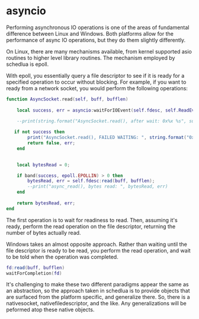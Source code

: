 asyncio
=======

Performing asynchronous IO operations is one of the areas of fundamental
difference between Linux and Windows.  Both platforms allow for the performance
of async IO operations, but they do them slightly differently.

On Linux, there are many mechanisms available, from kernel supported asio routines
to higher level library routines.  The mechanism employed by schedlua is epoll.

With epoll, you essentially query a file descriptor to see if it is ready
for a specified operation to occur without blocking.  For example, if you want
to ready from a network socket, you would perform the following operations:

```lua
function AsyncSocket.read(self, buff, bufflen)
    
    local success, err = asyncio:waitForIOEvent(self.fdesc, self.ReadEvent);
    
    --print(string.format("AsyncSocket.read(), after wait: 0x%x %s", success, tostring(err)))

   if not success then
        print("AsyncSocket.read(), FAILED WAITING: ", string.format("0x%x",err))
        return false, err;
    end

 
    local bytesRead = 0;

    if band(success, epoll.EPOLLIN) > 0 then
        bytesRead, err = self.fdesc:read(buff, bufflen);
        --print("async_read(), bytes read: ", bytesRead, err)
    end
    
    return bytesRead, err;
end
```

The first operation is to wait for readiness to read.  Then, assuming it's ready, perform
the read operation on the file descriptor, returning the number of bytes actually read.

Windows takes an almost opposite approach.  Rather than waiting until the file descriptor is ready to be read, you perform the read operation, and wait to be told when
the operation was completed.

```lua
fd:read(buff, bufflen)
waitForCompletion(fd)
```

It's challenging to make these two different paradigms appear the same as an abstraction,
so the approach taken in schedlua is to provide objects that are surfaced from the 
platform specific, and generalize there.  So, there is a nativesocket, nativefiledescriptor, and the like.  Any generalizations will be peformed atop these 
native objects.

